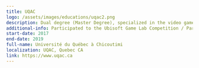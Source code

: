 ```yaml
---
title: UQAC
logo: /assets/images/educations/uqac2.png
description: Dual degree (Master Degree), specialized in the video game development.
additional-info: Participated to the Ubisoft Game Lab Competition / Participated to the Winter Game Jam.
start-date: 2017
end-date: 2019
full-name: Université du Québec à Chicoutimi
localization: UQAC, Quebec CA
link: https://www.uqac.ca
---
```

<!---
Gregoire Boiron <gregoire.boiron@gmail.com>
Copyright (c) 2018 Gregoire Boiron  All Rights Reserved.
--->
